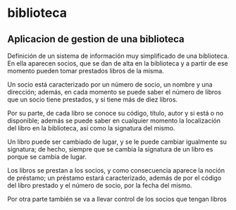 # biblioteca
## Aplicacion de gestion de una biblioteca
Definición de un sistema de información muy simplificado de una biblioteca. En ella aparecen socios, que se dan de alta en la biblioteca y a partir de ese momento pueden tomar prestados libros de la misma.

Un socio está caracterizado por un número de socio, un nombre y una dirección; además, en cada momento se puede saber el número de libros que un socio tiene prestados, y si tiene más de diez libros.

Por su parte, de cada libro se conoce su código, título, autor y si está o no disponible; además se puede saber en cualquier momento la localización del libro en la biblioteca, así como la signatura del mismo.

Un libro puede ser cambiado de lugar, y se le puede cambiar igualmente su signatura; de hecho, siempre que se cambia la signatura de un libro es porque se cambia de lugar.

Los libros se prestan a los socios, y como consecuencia aparece la noción de préstamo; un préstamo estará caracterizado, además de por el código del libro prestado y el número de socio, por la fecha del mismo.

Por otra parte también se va a llevar control de los socios que tengan libros
